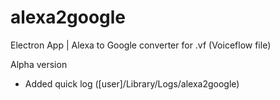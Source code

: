 # alexa2google

Electron App | Alexa to Google converter for .vf (Voiceflow file)

Alpha version

- Added quick log ([user]/Library/Logs/alexa2google)
